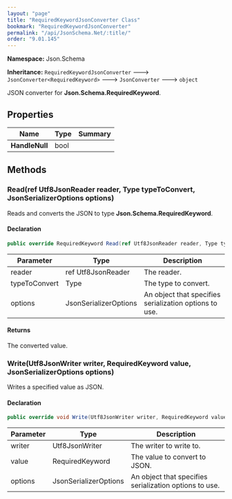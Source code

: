 ```yaml
---
layout: "page"
title: "RequiredKeywordJsonConverter Class"
bookmark: "RequiredKeywordJsonConverter"
permalink: "/api/JsonSchema.Net/:title/"
order: "9.01.145"
---
```

**Namespace:** Json.Schema

**Inheritance:**
`RequiredKeywordJsonConverter`
 🡒 
`JsonConverter<RequiredKeyword>`
 🡒 
`JsonConverter`
 🡒 
`object`

JSON converter for **Json.Schema.RequiredKeyword**.

## Properties

| Name | Type | Summary |
|---|---|---|
| **HandleNull** | bool |  |

## Methods

### Read(ref Utf8JsonReader reader, Type typeToConvert, JsonSerializerOptions options)

Reads and converts the JSON to type **Json.Schema.RequiredKeyword**.

#### Declaration

```c#
public override RequiredKeyword Read(ref Utf8JsonReader reader, Type typeToConvert, JsonSerializerOptions options)
```

| Parameter | Type | Description |
|---|---|---|
| reader | ref Utf8JsonReader | The reader. |
| typeToConvert | Type | The type to convert. |
| options | JsonSerializerOptions | An object that specifies serialization options to use. |


#### Returns

The converted value.

### Write(Utf8JsonWriter writer, RequiredKeyword value, JsonSerializerOptions options)

Writes a specified value as JSON.

#### Declaration

```c#
public override void Write(Utf8JsonWriter writer, RequiredKeyword value, JsonSerializerOptions options)
```

| Parameter | Type | Description |
|---|---|---|
| writer | Utf8JsonWriter | The writer to write to. |
| value | RequiredKeyword | The value to convert to JSON. |
| options | JsonSerializerOptions | An object that specifies serialization options to use. |


